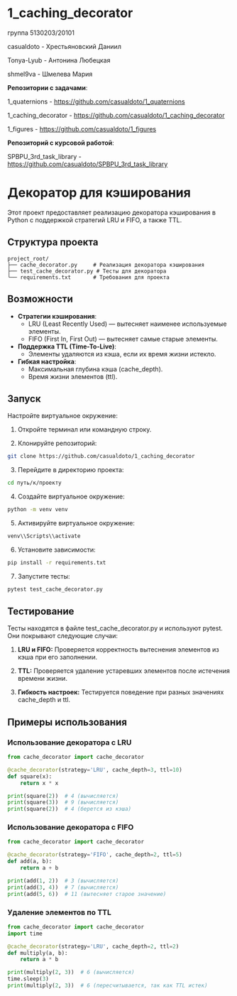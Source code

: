 # 1_caching_decorator
группа 5130203/20101

casualdoto - Хрестьяновский Даниил

Tonya-Lyub - Антонина Любецкая

shmel9va - Шмелева Мария

**Репозитории с задачами**:

1_quaternions - https://github.com/casualdoto/1_quaternions

1_caching_decorator - https://github.com/casualdoto/1_caching_decorator

1_figures - https://github.com/casualdoto/1_figures

**Репозиторий с курсовой работой**:

SPBPU_3rd_task_library - https://github.com/casualdoto/SPBPU_3rd_task_library

# Декоратор для кэширования

Этот проект предоставляет реализацию декоратора кэширования в Python с поддержкой стратегий LRU и FIFO, а также TTL.

## Структура проекта

```
project_root/
├── cache_decorator.py     # Реализация декоратора кэширования
├── test_cache_decorator.py # Тесты для декоратора
└── requirements.txt       # Требования для проекта
```

## Возможности

- **Стратегии кэширования**:
  - LRU (Least Recently Used) — вытесняет наименее используемые элементы.
  - FIFO (First In, First Out) — вытесняет самые старые элементы.
- **Поддержка TTL (Time-To-Live)**:
  - Элементы удаляются из кэша, если их время жизни истекло.
- **Гибкая настройка**:
  - Максимальная глубина кэша (cache_depth).
  - Время жизни элементов (ttl).

## Запуск

Настройте виртуальное окружение:

1. Откройте терминал или командную строку.

2. Клонируйте репозиторий:
```bash
git clone https://github.com/casualdoto/1_caching_decorator
```

3. Перейдите в директорию проекта:
```bash
cd путь/к/проекту
```

4. Создайте виртуальное окружение:
```bash
python -m venv venv
```

5. Активируйте виртуальное окружение:
```bash
venv\\Scripts\\activate
```

6. Установите зависимости:
```bash
pip install -r requirements.txt
```

7. Запустите тесты:
```bash
pytest test_cache_decorator.py
```

## Тестирование

Тесты находятся в файле test_cache_decorator.py и используют pytest. Они покрывают следующие случаи:

1. **LRU и FIFO:** Проверяется корректность вытеснения элементов из кэша при его заполнении.

2. **TTL:** Проверяется удаление устаревших элементов после истечения времени жизни.

3. **Гибкость настроек:** Тестируется поведение при разных значениях cache_depth и ttl.



## Примеры использования

### Использование декоратора с LRU
```python
from cache_decorator import cache_decorator

@cache_decorator(strategy='LRU', cache_depth=3, ttl=10)
def square(x):
    return x * x

print(square(2))  # 4 (вычисляется)
print(square(3))  # 9 (вычисляется)
print(square(2))  # 4 (берется из кэша)
```

### Использование декоратора с FIFO
```python
from cache_decorator import cache_decorator

@cache_decorator(strategy='FIFO', cache_depth=2, ttl=5)
def add(a, b):
    return a + b

print(add(1, 2))  # 3 (вычисляется)
print(add(3, 4))  # 7 (вычисляется)
print(add(5, 6))  # 11 (вытесняет старое значение)
```

### Удаление элементов по TTL
```python
from cache_decorator import cache_decorator
import time

@cache_decorator(strategy='LRU', cache_depth=2, ttl=2)
def multiply(a, b):
    return a * b

print(multiply(2, 3))  # 6 (вычисляется)
time.sleep(3)
print(multiply(2, 3))  # 6 (пересчитывается, так как TTL истек)
```

